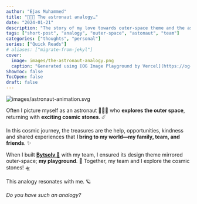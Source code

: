 ```yaml
---
author: "Ejas Muhammed"
title: "👨🏽‍🚀 The astronaut analogy…"
date: "2024-01-21"
description: "The story of my love towards outer-space theme and the astronaut analogy! 👨🏽‍🚀 🪐 ✨"
tags: ["short-post", "analogy", "outer-space", "astonaut", "team"]
categories: ["thoughts", "personal"]
series: ["Quick Reads"]
# aliases: ["migrate-from-jekyl"]
cover:
  image: images/the-astronaut-analogy.png
  caption: "Generated using [OG Image Playground by Vercel](https://og-playground.vercel.app/)"
ShowToc: false
TocOpen: false
draft: false
---
```

![images/astronaut-animation.svg](images/astronaut-animation.svg)

Often I picture myself as an astronaut 👨🏻‍🚀 who **explores the outer space**, returning with **exciting cosmic stones**. ☄️

In this cosmic journey, the treasures are the help, opportunities, kindness and shared experiences that **I bring to my world—my family, team, and friends**. ✨

When I built **[Bytsolv 🚀](https://byt.so)** with my team, I ensured its design theme mirrored outer-space; **my playground**. 🔭 Together, my team and I explore the cosmic stones! 🛸

This analogy resonates with me. 🪐

_Do you have such an analogy?_